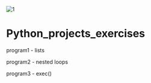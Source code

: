 ![1](https://user-images.githubusercontent.com/72028760/126071682-3b81f429-3ab3-4c94-9fdb-855d062e2e9b.jpg)

# Python_projects_exercises

program1 - lists

program2 - nested loops

program3 - exec()
